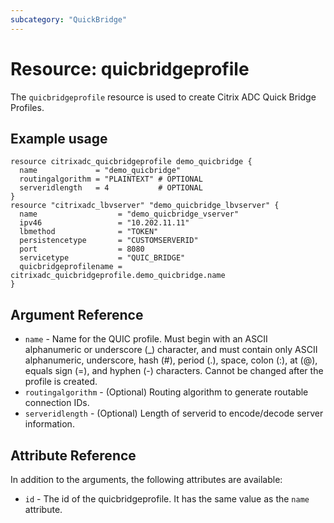 ```yaml
---
subcategory: "QuickBridge"
---
```


# Resource: quicbridgeprofile

The `quicbridgeprofile` resource is used to create Citrix ADC Quick Bridge Profiles.

## Example usage

``` hcl
resource citrixadc_quicbridgeprofile demo_quicbridge {
  name             = "demo_quicbridge"
  routingalgorithm = "PLAINTEXT" # OPTIONAL
  serveridlength   = 4           # OPTIONAL
}
resource "citrixadc_lbvserver" "demo_quicbridge_lbvserver" {
  name                  = "demo_quicbridge_vserver"
  ipv46                 = "10.202.11.11"
  lbmethod              = "TOKEN"
  persistencetype       = "CUSTOMSERVERID"
  port                  = 8080
  servicetype           = "QUIC_BRIDGE"
  quicbridgeprofilename = citrixadc_quicbridgeprofile.demo_quicbridge.name
}
```

## Argument Reference

* `name` - Name for the QUIC profile. Must begin with an ASCII alphanumeric or underscore (_) character, and must contain only ASCII alphanumeric, underscore, hash (#), period (.), space, colon (:), at (@), equals sign (=), and hyphen (-) characters. Cannot be changed after the profile is created.
* `routingalgorithm` - (Optional) Routing algorithm to generate routable connection IDs.
* `serveridlength` - (Optional) Length of serverid to encode/decode server information.

## Attribute Reference

In addition to the arguments, the following attributes are available:

* `id` - The id of the quicbridgeprofile. It has the same value as the `name` attribute.

